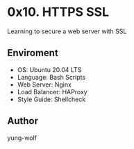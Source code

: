 # 0x10. HTTPS SSL
Learning to secure a web server with SSL

## Enviroment
- OS: Ubuntu 20.04 LTS
- Language: Bash Scripts
- Web Server: Nginx
- Load Balancer: HAProxy
- Style Guide: Shellcheck

## Author
yung-wolf
